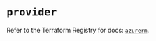 # `provider`

Refer to the Terraform Registry for docs: [`azurerm`](https://registry.terraform.io/providers/hashicorp/azurerm/4.51.0/docs).

